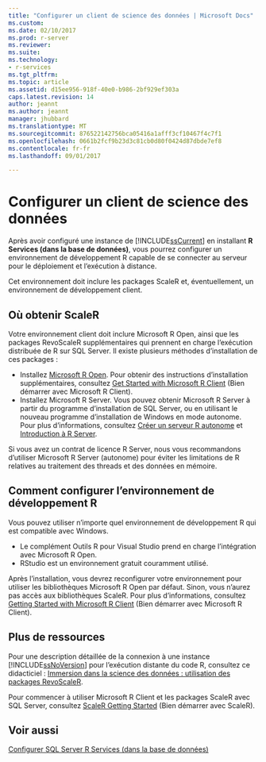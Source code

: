 ```yaml
---
title: "Configurer un client de science des données | Microsoft Docs"
ms.custom: 
ms.date: 02/10/2017
ms.prod: r-server
ms.reviewer: 
ms.suite: 
ms.technology:
- r-services
ms.tgt_pltfrm: 
ms.topic: article
ms.assetid: d15ee956-918f-40e0-b986-2bf929ef303a
caps.latest.revision: 14
author: jeannt
ms.author: jeannt
manager: jhubbard
ms.translationtype: MT
ms.sourcegitcommit: 876522142756bca05416a1afff3cf10467f4c7f1
ms.openlocfilehash: 0661b2fcf9b23d3c81cb0d80f0424d87dbde7ef8
ms.contentlocale: fr-fr
ms.lasthandoff: 09/01/2017

---
```

# <a name="set-up--a-data-science-client"></a>Configurer un client de science des données
  Après avoir configuré une instance de [!INCLUDE[ssCurrent](../../includes/sscurrent-md.md)] en installant **R Services (dans la base de données)**, vous pourrez configurer un environnement de développement R capable de se connecter au serveur pour le déploiement et l’exécution à distance. 
  
  Cet environnement doit inclure les packages ScaleR et, éventuellement, un environnement de développement client.
  
 ## <a name="where-to-get-scaler"></a>Où obtenir ScaleR 
  
  Votre environnement client doit inclure Microsoft R Open, ainsi que les packages RevoScaleR supplémentaires qui prennent en charge l’exécution distribuée de R sur SQL Server.  Il existe plusieurs méthodes d’installation de ces packages :
  
+ Installez [Microsoft R Open](http://aka.ms/rclient/download). Pour obtenir des instructions d’installation supplémentaires, consultez [Get Started with Microsoft R Client](https://msdn.microsoft.com/microsoft-r/r-client-get-started) (Bien démarrer avec Microsoft R Client).
+ Installez Microsoft R Server. Vous pouvez obtenir Microsoft R Server à partir du programme d’installation de SQL Server, ou en utilisant le nouveau programme d’installation de Windows en mode autonome. Pour plus d’informations, consultez [Créer un serveur R autonome](../../advanced-analytics/r-services/create-a-standalone-r-server.md) et [Introduction à R Server](https://msdn.microsoft.com/microsoft-r/rserver).

Si vous avez un contrat de licence R Server, nous vous recommandons d’utiliser Microsoft R Server (autonome) pour éviter les limitations de R relatives au traitement des threads et des données en mémoire.


## <a name="how-to-set-up-the-r-development-environment"></a>Comment configurer l’environnement de développement R

Vous pouvez utiliser n’importe quel environnement de développement R qui est compatible avec Windows. 

+ Le complément Outils R pour Visual Studio prend en charge l’intégration avec Microsoft R Open.
+ RStudio est un environnement gratuit couramment utilisé.  

Après l’installation, vous devrez reconfigurer votre environnement pour utiliser les bibliothèques Microsoft R Open par défaut. Sinon, vous n’aurez pas accès aux bibliothèques ScaleR. Pour plus d’informations, consultez [Getting Started with Microsoft R Client](http://msdn.microsoft.com/microsoft-r/r-client-get-started) (Bien démarrer avec Microsoft R Client).
 
## <a name="more-resources"></a>Plus de ressources
  
 Pour une description détaillée de la connexion à une instance [!INCLUDE[ssNoVersion](../../includes/ssnoversion-md.md)] pour l’exécution distante du code R, consultez ce didacticiel : [Immersion dans la science des données : utilisation des packages RevoScaleR](../../advanced-analytics/r-services/data-science-deep-dive-using-the-revoscaler-packages.md).  
 

Pour commencer à utiliser Microsoft R Client et les packages ScaleR avec SQL Server, consultez [ScaleR Getting Started](https://msdn.microsoft.com/microsoft-r/scaler-getting-started#) (Bien démarrer avec ScaleR).  
  
## <a name="see-also"></a>Voir aussi  
 [Configurer SQL Server R Services &#40;dans la base de données&#41;](../../advanced-analytics/r-services/set-up-sql-server-r-services-in-database.md)  
  
  


